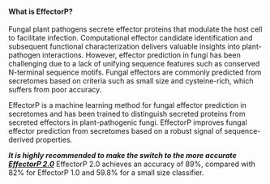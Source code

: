 #### What is EffectorP?

Fungal plant pathogens secrete effector proteins that modulate the host cell to facilitate infection. 
Computational effector candidate identification and subsequent functional characterization delivers valuable insights 
into plant-pathogen interactions. However, effector prediction in fungi has been challenging due to a lack of unifying
sequence features such as conserved N-terminal sequence motifs. Fungal effectors are commonly predicted from secretomes 
based on criteria such as small size and cysteine-rich, which suffers from poor accuracy.

EffectorP is a machine learning method for fungal effector prediction in secretomes and has been trained to distinguish secreted proteins 
from secreted effectors in plant-pathogenic fungi.
EffectorP improves fungal effector prediction from secretomes based on a robust signal of sequence-derived properties.

***It is highly recommended to make the switch to the more accurate [EffectorP 2.0](https://github.com/JanaSperschneider/EffectorP-2.0)***
EffectorP 2.0 achieves an accuracy of 89%, compared with 82% for EffectorP 1.0 and 59.8% for a small size classifier.
